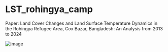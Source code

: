 # LST_rohingya_camp

Paper: Land Cover Changes and Land Surface Temperature Dynamics in
the Rohingya Refugee Area, Cox Bazar, Bangladesh: An Analysis
from 2013 to 2024

![image](https://github.com/user-attachments/assets/3e8ed42b-fd50-4dab-a79f-a5a1ab62d70c)
